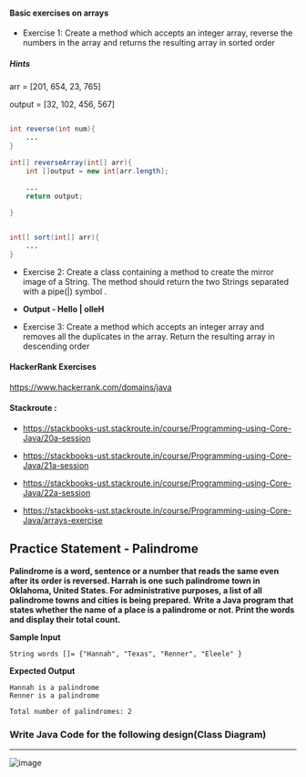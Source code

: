 #### Basic exercises on arrays

- Exercise 1: Create a method which accepts an integer array, reverse the numbers in the array and  returns the resulting array in sorted order 

##### Hints


arr = [201, 654, 23, 765]

output = [32, 102, 456, 567]

```java

int reverse(int num){
	...
}

int[] reverseArray(int[] arr){
 	int []output = new int[arr.length];
	
	...
	return output;

}


int[] sort(int[] arr){
	...
}

```

- Exercise 2: Create a class containing a method to create the mirror image of a String. The method should  return the two Strings separated with a pipe(|) symbol . 

- <b>Output - Hello | olleH</b>
- Exercise 3: Create a method which accepts an integer array and removes all the duplicates in the array.  Return the resulting array in descending order 



#### HackerRank Exercises

https://www.hackerrank.com/domains/java


#### Stackroute :

- https://stackbooks-ust.stackroute.in/course/Programming-using-Core-Java/20a-session

- https://stackbooks-ust.stackroute.in/course/Programming-using-Core-Java/21a-session

- https://stackbooks-ust.stackroute.in/course/Programming-using-Core-Java/22a-session

- https://stackbooks-ust.stackroute.in/course/Programming-using-Core-Java/arrays-exercise


## Practice Statement - Palindrome 

**Palindrome is a word, sentence or a number that reads the same even after its order is reversed. Harrah is one such palindrome town in Oklahoma, United States. For administrative purposes, a list of all palindrome towns and cities is being prepared.**
**Write a Java program that states whether the name of a place is a palindrome or not. Print the words and display their total count.**

**Sample Input**

    String words []= {"Hannah", "Texas", "Renner", "Eleele" }

**Expected Output**

    Hannah is a palindrome
    Renner is a palindrome

    Total number of palindromes: 2


### Write Java Code for the following design(Class Diagram)
----------------------------------

![image](https://online.visual-paradigm.com/repository/images/bbe479b2-ff43-49ea-93e1-6920690be2a5/class-diagram-design/atm-system-class-diagrams.png)
